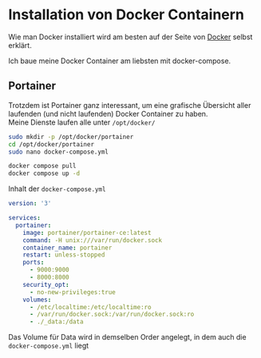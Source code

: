 # Installation von Docker Containern
Wie man Docker installiert wird am besten auf der Seite von [Docker](https://docs.docker.com/engine/install/debian/) selbst erklärt.  
  
Ich baue meine Docker Container am liebsten mit docker-compose.

## Portainer
Trotzdem ist Portainer ganz interessant, um eine grafische Übersicht aller laufenden (und nicht laufenden) Docker Container zu haben.  
Meine Dienste laufen alle unter `/opt/docker/`  

```sh
sudo mkdir -p /opt/docker/portainer
cd /opt/docker/portainer
sudo nano docker-compose.yml

docker compose pull
docker compose up -d
```  
Inhalt der `docker-compose.yml`
```yml
version: '3'

services:
  portainer:
    image: portainer/portainer-ce:latest
    command: -H unix:///var/run/docker.sock
    container_name: portainer
    restart: unless-stopped
    ports:
      - 9000:9000
      - 8000:8000
    security_opt:
      - no-new-privileges:true
    volumes:
      - /etc/localtime:/etc/localtime:ro
      - /var/run/docker.sock:/var/run/docker.sock:ro
      - ./_data:/data
```
Das Volume für Data wird in demselben Order angelegt, in dem auch die `docker-compose.yml` liegt